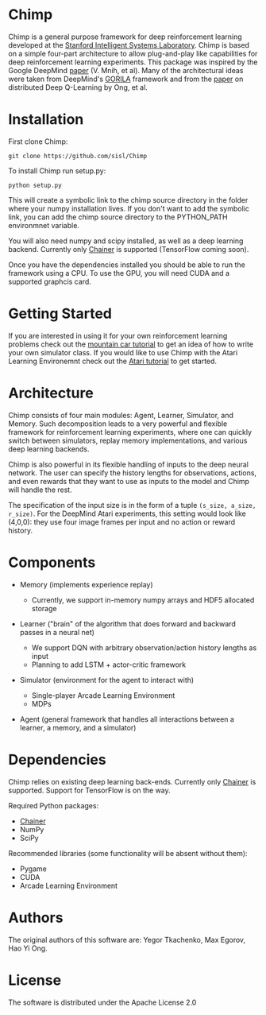 # Chimp

Chimp is a general purpose framework for deep reinforcement learning developed at the [Stanford Intelligent Systems Laboratory](http://sisl.stanford.edu/).
Chimp is based on a simple four-part architecture to allow plug-and-play like capabilities for deep reinforcement
learning experiments. 
This package was inspired by the Google DeepMind [paper](http://www.nature.com/nature/journal/v518/n7540/full/nature14236.html) (V. Mnih, et al). 
Many of the architectural ideas were taken from DeepMind's
[GORILA](http://arxiv.org/abs/1507.04296) framework and from the
[paper](http://arxiv.org/abs/1508.04186) on distributed Deep Q-Learning by Ong, et al. 

# Installation

First clone Chimp:
```
git clone https://github.com/sisl/Chimp
```

To install Chimp run setup.py:
```
python setup.py
```

This will create a symbolic link to the chimp source directory in the folder where your numpy installation lives. If you don't want to add the symbolic link, you can add the chimp source directory to the PYTHON_PATH environmnet variable. 

You will also need numpy and scipy installed, as well as a deep learning backend. Currently only [Chainer](https://github.com/pfnet/chainer) is supported (TensorFlow coming soon). 

Once you have the dependencies installed you should be able to run the framework using a CPU. To use the GPU, you will need CUDA and a supported graphcis card. 

# Getting Started

If you are interested in using it for your own reinforcement learning problems check out the [mountain car tutorial](https://github.com/sisl/Chimp/blob/master/examples/mountain_car.ipynb) to get an idea of how to write your own simulator class. If you would like to use Chimp with the Atari Learning Environemnt check out the [Atari tutorial](https://github.com/sisl/Chimp/blob/master/examples/atari_tutorial.ipynb) to get started. 

# Architecture 

Chimp consists of four main modules: Agent, Learner, Simulator, and Memory. Such decomposition leads to a very powerful and flexible framework for reinforcement learning experiments, where one can quickly switch between simulators, replay memory implementations, and various deep learning backends.

Chimp is also powerful in its flexible handling of inputs to the deep neural network. 
The user can specify the history lengths for observations, actions, and even rewards that they want to use as inputs to the model and Chimp will handle the rest. 

The specification of the input size is in the form of a tuple ```(s_size, a_size, r_size)```. For the DeepMind Atari experiments, this setting would look like (4,0,0): they use four image frames per input and no action or reward history. 

# Components

* Memory (implements experience replay)
	* Currently, we support in-memory numpy arrays and HDF5 allocated storage

* Learner ("brain" of the algorithm that does forward and backward passes in a neural net)
	* We support DQN with arbitrary observation/action history lengths as input
	* Planning to add LSTM + actor-critic framework

* Simulator (environment for the agent to interact with)
	* Single-player Arcade Learning Environment
	* MDPs

* Agent (general framework that handles all interactions between a learner, a memory, and a simulator)

# Dependencies

Chimp relies on existing deep learning back-ends. Currently only [Chainer](http://chainer.org/) is supported. Support
for TensorFlow is on the way.

Required Python packages:
* [Chainer](https://github.com/pfnet/chainer)
* NumPy
* SciPy

Recommended libraries (some functionality will be absent without them):
* Pygame
* CUDA
* Arcade Learning Environment

# Authors

The original authors of this software are: Yegor Tkachenko, Max Egorov, Hao Yi Ong.

# License

The software is distributed under the Apache License 2.0
